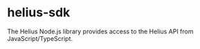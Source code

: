 # helius-sdk
The Helius Node.js library provides access to the Helius API from JavaScript/TypeScript.
